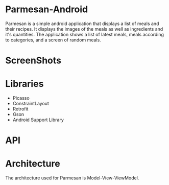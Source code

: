 # Parmesan-Android
Parmesan is a simple android application that displays a list of meals and their recipes. It displays the images of the meals as well as ingredients and it's quantities. The application shows a list of latest meals, meals according to categories, and a screen of random meals.

# ScreenShots

# Libraries
- Picasso
- ConstraintLayout
- Retrofit
- Gson
- Android Support Library

# API

# Architecture
The architecture used for Parmesan is Model-View-ViewModel.
